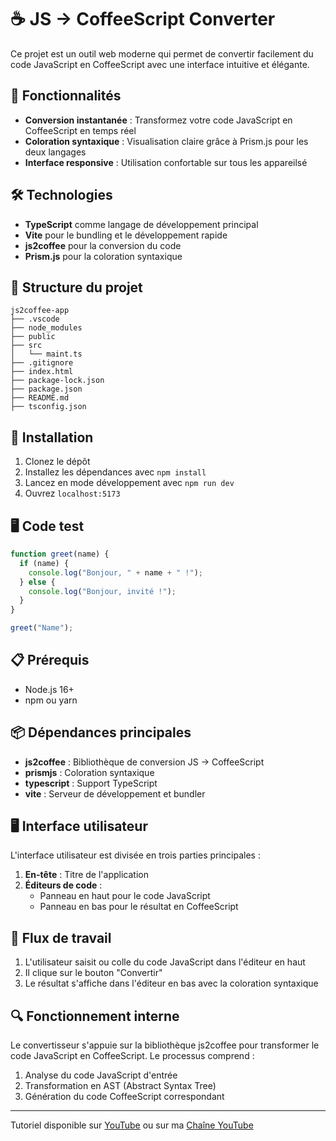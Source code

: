 # ☕️ JS → CoffeeScript Converter

Ce projet est un outil web moderne qui permet de convertir facilement du code JavaScript en CoffeeScript avec une interface intuitive et élégante.

## 🚀 Fonctionnalités

- **Conversion instantanée** : Transformez votre code JavaScript en CoffeeScript en temps réel
- **Coloration syntaxique** : Visualisation claire grâce à Prism.js pour les deux langages
- **Interface responsive** : Utilisation confortable sur tous les appareilsé

## 🛠️ Technologies

- **TypeScript** comme langage de développement principal
- **Vite** pour le bundling et le développement rapide
- **js2coffee** pour la conversion du code
- **Prism.js** pour la coloration syntaxique

## 📁 Structure du projet

```
js2coffee-app
├── .vscode
├── node_modules
├── public
├── src
│   └── maint.ts
├── .gitignore
├── index.html
├── package-lock.json
├── package.json
├── README.md
├── tsconfig.json
```

## 🔧 Installation

1. Clonez le dépôt
2. Installez les dépendances avec `npm install`
3. Lancez en mode développement avec `npm run dev`
4. Ouvrez `localhost:5173`

## 🖥️ Code test

```JavaScript
function greet(name) {
  if (name) {
    console.log("Bonjour, " + name + " !");
  } else {
    console.log("Bonjour, invité !");
  }
}

greet("Name");
```

## 📋 Prérequis

- Node.js 16+
- npm ou yarn

## 📦 Dépendances principales

- **js2coffee** : Bibliothèque de conversion JS → CoffeeScript
- **prismjs** : Coloration syntaxique
- **typescript** : Support TypeScript
- **vite** : Serveur de développement et bundler

## 🖥️ Interface utilisateur

L'interface utilisateur est divisée en trois parties principales :

1. **En-tête** : Titre de l'application
2. **Éditeurs de code** : 
   - Panneau en haut pour le code JavaScript
   - Panneau en bas pour le résultat en CoffeeScript

## 🔄 Flux de travail

1. L'utilisateur saisit ou colle du code JavaScript dans l'éditeur en haut
2. Il clique sur le bouton "Convertir"
3. Le résultat s'affiche dans l'éditeur en bas avec la coloration syntaxique

## 🔍 Fonctionnement interne

Le convertisseur s'appuie sur la bibliothèque js2coffee pour transformer le code JavaScript en CoffeeScript. Le processus comprend :

1. Analyse du code JavaScript d'entrée
2. Transformation en AST (Abstract Syntax Tree)
3. Génération du code CoffeeScript correspondant

---

Tutoriel disponible sur [YouTube](https://www.youtube.com/watch?v=PctqrK31vRk) ou sur ma [Chaîne YouTube](https://www.youtube.com/@TaAilsFR)
